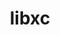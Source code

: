 ---
title: "libxc"
layout: cache
categories: [package, develop-2023-12-24]
meta: {"versions": ["6.2.2"], "compilers": ["gcc@=11.4.0", "gcc@=9.4.0"], "oss": ["ubuntu20.04"], "platforms": ["linux"], "targets": ["neoverse_v1", "ppc64le", "x86_64_v3"], "stacks": ["e4s", "e4s-neoverse_v1", "e4s-power", "root"], "num_specs": 3, "num_specs_by_stack": {"root": 3, "e4s-neoverse_v1": 1, "e4s-power": 1, "e4s": 1}}
spec_details: [{"hash": "kxv7g34kdphljonibs3cc77mofoevkbw", "compiler": "gcc@=11.4.0", "versions": ["6.2.2"], "os": "ubuntu20.04", "platform": "linux", "target": "neoverse_v1", "variants": ["build_system=autotools", "~cuda", "~kxc", "~lxc", "+shared"], "stacks": ["root", "e4s-neoverse_v1"], "size": "-", "tarball": "https://binaries.spack.io/releases/develop-2023-12-24/build_cache/linux-ubuntu20.04-neoverse_v1/gcc-11.4.0/libxc-6.2.2/linux-ubuntu20.04-neoverse_v1-gcc-11.4.0-libxc-6.2.2-kxv7g34kdphljonibs3cc77mofoevkbw.spack"}, {"hash": "hwyrby2n3k6j33g3uybfoadqrystsyne", "compiler": "gcc@=9.4.0", "versions": ["6.2.2"], "os": "ubuntu20.04", "platform": "linux", "target": "ppc64le", "variants": ["build_system=autotools", "~cuda", "~kxc", "~lxc", "+shared"], "stacks": ["e4s-power", "root"], "size": "-", "tarball": "https://binaries.spack.io/releases/develop-2023-12-24/build_cache/linux-ubuntu20.04-ppc64le/gcc-9.4.0/libxc-6.2.2/linux-ubuntu20.04-ppc64le-gcc-9.4.0-libxc-6.2.2-hwyrby2n3k6j33g3uybfoadqrystsyne.spack"}, {"hash": "uhgsa4jzqujq47pawkt5cux444ulqhar", "compiler": "gcc@=11.4.0", "versions": ["6.2.2"], "os": "ubuntu20.04", "platform": "linux", "target": "x86_64_v3", "variants": ["build_system=autotools", "~cuda", "~kxc", "~lxc", "+shared"], "stacks": ["e4s", "root"], "size": "-", "tarball": "https://binaries.spack.io/releases/develop-2023-12-24/build_cache/linux-ubuntu20.04-x86_64_v3/gcc-11.4.0/libxc-6.2.2/linux-ubuntu20.04-x86_64_v3-gcc-11.4.0-libxc-6.2.2-uhgsa4jzqujq47pawkt5cux444ulqhar.spack"}]
---
